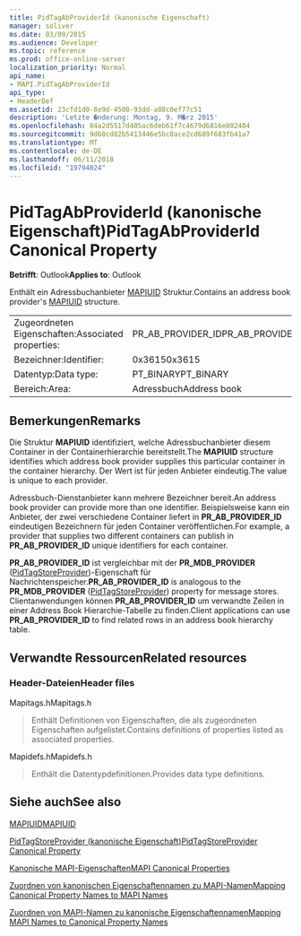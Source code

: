 ```yaml
---
title: PidTagAbProviderId (kanonische Eigenschaft)
manager: soliver
ms.date: 03/09/2015
ms.audience: Developer
ms.topic: reference
ms.prod: office-online-server
localization_priority: Normal
api_name:
- MAPI.PidTagAbProviderId
api_type:
- HeaderDef
ms.assetid: 23cfd1d0-8e9d-4508-93dd-a88c0ef77c51
description: 'Letzte �nderung: Montag, 9. M�rz 2015'
ms.openlocfilehash: 84a2d5517d405ac6deb61f7c4679d6816e802404
ms.sourcegitcommit: 9d60cd82b5413446e5bc8ace2cd689f683fb41a7
ms.translationtype: MT
ms.contentlocale: de-DE
ms.lasthandoff: 06/11/2018
ms.locfileid: "19794024"
---
```

# <a name="pidtagabproviderid-canonical-property"></a><span data-ttu-id="98c4d-103">PidTagAbProviderId (kanonische Eigenschaft)</span><span class="sxs-lookup"><span data-stu-id="98c4d-103">PidTagAbProviderId Canonical Property</span></span>

  
  
<span data-ttu-id="98c4d-104">**Betrifft**: Outlook</span><span class="sxs-lookup"><span data-stu-id="98c4d-104">**Applies to**: Outlook</span></span> 
  
<span data-ttu-id="98c4d-105">Enthält ein Adressbuchanbieter [MAPIUID](mapiuid.md) Struktur.</span><span class="sxs-lookup"><span data-stu-id="98c4d-105">Contains an address book provider's [MAPIUID](mapiuid.md) structure.</span></span> 
  
|||
|:-----|:-----|
|<span data-ttu-id="98c4d-106">Zugeordneten Eigenschaften:</span><span class="sxs-lookup"><span data-stu-id="98c4d-106">Associated properties:</span></span>  <br/> |<span data-ttu-id="98c4d-107">PR_AB_PROVIDER_ID</span><span class="sxs-lookup"><span data-stu-id="98c4d-107">PR_AB_PROVIDER_ID</span></span>  <br/> |
|<span data-ttu-id="98c4d-108">Bezeichner:</span><span class="sxs-lookup"><span data-stu-id="98c4d-108">Identifier:</span></span>  <br/> |<span data-ttu-id="98c4d-109">0x3615</span><span class="sxs-lookup"><span data-stu-id="98c4d-109">0x3615</span></span>  <br/> |
|<span data-ttu-id="98c4d-110">Datentyp:</span><span class="sxs-lookup"><span data-stu-id="98c4d-110">Data type:</span></span>  <br/> |<span data-ttu-id="98c4d-111">PT_BINARY</span><span class="sxs-lookup"><span data-stu-id="98c4d-111">PT_BINARY</span></span>  <br/> |
|<span data-ttu-id="98c4d-112">Bereich:</span><span class="sxs-lookup"><span data-stu-id="98c4d-112">Area:</span></span>  <br/> |<span data-ttu-id="98c4d-113">Adressbuch</span><span class="sxs-lookup"><span data-stu-id="98c4d-113">Address book</span></span>  <br/> |
   
## <a name="remarks"></a><span data-ttu-id="98c4d-114">Bemerkungen</span><span class="sxs-lookup"><span data-stu-id="98c4d-114">Remarks</span></span>

<span data-ttu-id="98c4d-115">Die Struktur **MAPIUID** identifiziert, welche Adressbuchanbieter diesem Container in der Containerhierarchie bereitstellt.</span><span class="sxs-lookup"><span data-stu-id="98c4d-115">The **MAPIUID** structure identifies which address book provider supplies this particular container in the container hierarchy.</span></span> <span data-ttu-id="98c4d-116">Der Wert ist für jeden Anbieter eindeutig.</span><span class="sxs-lookup"><span data-stu-id="98c4d-116">The value is unique to each provider.</span></span> 
  
<span data-ttu-id="98c4d-117">Adressbuch-Dienstanbieter kann mehrere Bezeichner bereit.</span><span class="sxs-lookup"><span data-stu-id="98c4d-117">An address book provider can provide more than one identifier.</span></span> <span data-ttu-id="98c4d-118">Beispielsweise kann ein Anbieter, der zwei verschiedene Container liefert in **PR_AB_PROVIDER_ID** eindeutigen Bezeichnern für jeden Container veröffentlichen.</span><span class="sxs-lookup"><span data-stu-id="98c4d-118">For example, a provider that supplies two different containers can publish in **PR_AB_PROVIDER_ID** unique identifiers for each container.</span></span> 
  
 <span data-ttu-id="98c4d-119">**PR_AB_PROVIDER_ID** ist vergleichbar mit der **PR_MDB_PROVIDER** ([PidTagStoreProvider](pidtagstoreprovider-canonical-property.md))-Eigenschaft für Nachrichtenspeicher.</span><span class="sxs-lookup"><span data-stu-id="98c4d-119">**PR_AB_PROVIDER_ID** is analogous to the **PR_MDB_PROVIDER** ([PidTagStoreProvider](pidtagstoreprovider-canonical-property.md)) property for message stores.</span></span> <span data-ttu-id="98c4d-120">Clientanwendungen können **PR_AB_PROVIDER_ID** um verwandte Zeilen in einer Address Book Hierarchie-Tabelle zu finden.</span><span class="sxs-lookup"><span data-stu-id="98c4d-120">Client applications can use **PR_AB_PROVIDER_ID** to find related rows in an address book hierarchy table.</span></span> 
  
## <a name="related-resources"></a><span data-ttu-id="98c4d-121">Verwandte Ressourcen</span><span class="sxs-lookup"><span data-stu-id="98c4d-121">Related resources</span></span>

### <a name="header-files"></a><span data-ttu-id="98c4d-122">Header-Dateien</span><span class="sxs-lookup"><span data-stu-id="98c4d-122">Header files</span></span>

<span data-ttu-id="98c4d-123">Mapitags.h</span><span class="sxs-lookup"><span data-stu-id="98c4d-123">Mapitags.h</span></span>
  
> <span data-ttu-id="98c4d-124">Enthält Definitionen von Eigenschaften, die als zugeordneten Eigenschaften aufgelistet.</span><span class="sxs-lookup"><span data-stu-id="98c4d-124">Contains definitions of properties listed as associated properties.</span></span>
    
<span data-ttu-id="98c4d-125">Mapidefs.h</span><span class="sxs-lookup"><span data-stu-id="98c4d-125">Mapidefs.h</span></span>
  
> <span data-ttu-id="98c4d-126">Enthält die Datentypdefinitionen.</span><span class="sxs-lookup"><span data-stu-id="98c4d-126">Provides data type definitions.</span></span>
    
## <a name="see-also"></a><span data-ttu-id="98c4d-127">Siehe auch</span><span class="sxs-lookup"><span data-stu-id="98c4d-127">See also</span></span>



[<span data-ttu-id="98c4d-128">MAPIUID</span><span class="sxs-lookup"><span data-stu-id="98c4d-128">MAPIUID</span></span>](mapiuid.md)
  
[<span data-ttu-id="98c4d-129">PidTagStoreProvider (kanonische Eigenschaft)</span><span class="sxs-lookup"><span data-stu-id="98c4d-129">PidTagStoreProvider Canonical Property</span></span>](pidtagstoreprovider-canonical-property.md)


[<span data-ttu-id="98c4d-130">Kanonische MAPI-Eigenschaften</span><span class="sxs-lookup"><span data-stu-id="98c4d-130">MAPI Canonical Properties</span></span>](mapi-canonical-properties.md)
  
[<span data-ttu-id="98c4d-131">Zuordnen von kanonischen Eigenschaftennamen zu MAPI-Namen</span><span class="sxs-lookup"><span data-stu-id="98c4d-131">Mapping Canonical Property Names to MAPI Names</span></span>](mapping-canonical-property-names-to-mapi-names.md)
  
[<span data-ttu-id="98c4d-132">Zuordnen von MAPI-Namen zu kanonische Eigenschaftennamen</span><span class="sxs-lookup"><span data-stu-id="98c4d-132">Mapping MAPI Names to Canonical Property Names</span></span>](mapping-mapi-names-to-canonical-property-names.md)

